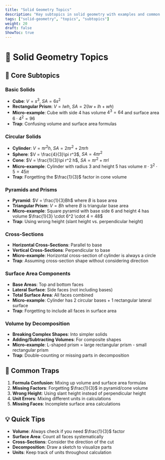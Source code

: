 ```yaml
---
title: "Solid Geometry Topics"
description: "Key subtopics in solid geometry with examples and common traps"
tags: ["solid-geometry", "topics", "subtopics"]
weight: 20
draft: false
ShowToc: true
---
```


# 🧊 Solid Geometry Topics

## 🎯 Core Subtopics

### **Basic Solids**
- **Cube**: $V = s^3$, $SA = 6s^2$
- **Rectangular Prism**: $V = lwh$, $SA = 2(lw + lh + wh)$
- **Micro-example**: Cube with side 4 has volume $4^3 = 64$ and surface area $6 \cdot 4^2 = 96$
- **Trap**: Confusing volume and surface area formulas

### **Circular Solids**
- **Cylinder**: $V = \pi r^2 h$, $SA = 2\pi r^2 + 2\pi rh$
- **Sphere**: $V = \frac{4}{3}\pi r^3$, $SA = 4\pi r^2$
- **Cone**: $V = \frac{1}{3}\pi r^2 h$, $SA = \pi r^2 + \pi rl$
- **Micro-example**: Cylinder with radius 3 and height 5 has volume $\pi \cdot 3^2 \cdot 5 = 45\pi$
- **Trap**: Forgetting the $\frac{1}{3}$ factor in cone volume

### **Pyramids and Prisms**
- **Pyramid**: $V = \frac{1}{3}Bh$ where $B$ is base area
- **Triangular Prism**: $V = Bh$ where $B$ is triangular base area
- **Micro-example**: Square pyramid with base side 6 and height 4 has volume $\frac{1}{3} \cdot 6^2 \cdot 4 = 48$
- **Trap**: Using wrong height (slant height vs. perpendicular height)

### **Cross-Sections**
- **Horizontal Cross-Sections**: Parallel to base
- **Vertical Cross-Sections**: Perpendicular to base
- **Micro-example**: Horizontal cross-section of cylinder is always a circle
- **Trap**: Assuming cross-section shape without considering direction

### **Surface Area Components**
- **Base Areas**: Top and bottom faces
- **Lateral Surface**: Side faces (not including bases)
- **Total Surface Area**: All faces combined
- **Micro-example**: Cylinder has 2 circular bases + 1 rectangular lateral surface
- **Trap**: Forgetting to include all faces in surface area

### **Volume by Decomposition**
- **Breaking Complex Shapes**: Into simpler solids
- **Adding/Subtracting Volumes**: For composite shapes
- **Micro-example**: L-shaped prism = large rectangular prism - small rectangular prism
- **Trap**: Double-counting or missing parts in decomposition

## 🚨 Common Traps

1. **Formula Confusion**: Mixing up volume and surface area formulas
2. **Missing Factors**: Forgetting $\frac{1}{3}$ in pyramid/cone volume
3. **Wrong Height**: Using slant height instead of perpendicular height
4. **Unit Errors**: Mixing different units in calculations
5. **Missing Faces**: Incomplete surface area calculations

## 💡 Quick Tips

- **Volume**: Always check if you need $\frac{1}{3}$ factor
- **Surface Area**: Count all faces systematically
- **Cross-Sections**: Consider the direction of the cut
- **Decomposition**: Draw a sketch to visualize parts
- **Units**: Keep track of units throughout calculation

